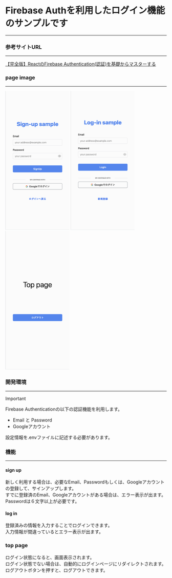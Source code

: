 # Firebase Authを利用したログイン機能のサンプルです  
___  
### 参考サイトURL
___
[【完全版】ReactのFirebase Authentication(認証)を基礎からマスターする](https://reffect.co.jp/react/react-firebase-auth)

### page image
___
<img width="200" alt="sign-up" src="frontend/images/signup.png">
<img width="200" alt="sign-up" src="frontend/images/login.png">
<img width="200" alt="sign-up" src="frontend/images/home.png">

### 開発環境
___
> [!IMPORTANT]
> Firebase Authenticationの以下の認証機能を利用します。
> - Email と Password
> - Googleアカウント
>
> 設定情報を.envファイルに記述する必要があります。


### 機能
___
#### sign up
新しく利用する場合は、必要なEmail、Passwordもしくは、Googleアカウントの登録して、サインアップします。  
すでに登録済のEmail、Googleアカウントがある場合は、エラー表示が出ます。  
Passwordは６文字以上が必要です。

#### log in
登録済みの情報を入力することでログインできます。  
入力情報が間違っているとエラー表示が出ます。  


### top page
ログイン状態になると、画面表示されます。  
ログイン状態でない場合は、自動的にログインページにリダイレクトされます。  
ログアウトボタンを押すと、ログアウトできます。
